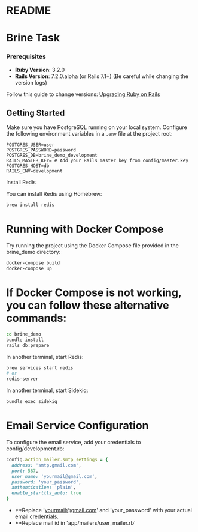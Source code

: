# README

# Brine Task

### Prerequisites

- **Ruby Version**: 3.2.0
- **Rails Version**: 7.2.0.alpha (or Rails 7.1+)
  (Be careful while changing the version logs)

Follow this guide to change versions: [Upgrading Ruby on Rails](https://guides.rubyonrails.org/upgrading_ruby_on_rails.html)

## Getting Started


Make sure you have PostgreSQL running on your local system. Configure the following environment variables in a `.env` file at the project root:

```dotenv
POSTGRES_USER=user
POSTGRES_PASSWORD=password
POSTGRES_DB=brine_demo_development
RAILS_MASTER_KEY= # Add your Rails master key from config/master.key
POSTGRES_HOST=db
RAILS_ENV=development
```

Install Redis

You can install Redis using Homebrew:

```bash
brew install redis
```

# Running with Docker Compose

Try running the project using the Docker Compose file provided in the brine_demo directory:

```bash
docker-compose build
docker-compose up
```

# If Docker Compose is not working, you can follow these alternative commands:

```bash
cd brine_demo
bundle install
rails db:prepare
```

In another terminal, start Redis:

```bash
brew services start redis
# or
redis-server

```

In another terminal, start Sidekiq:

```bash
bundle exec sidekiq
```

# Email Service Configuration

To configure the email service, add your credentials to config/development.rb:

```ruby
config.action_mailer.smtp_settings = {
  address: 'smtp.gmail.com',
  port: 587,
  user_name: 'yourmail@gmail.com',
  password: 'your_password',
  authentication: 'plain',
  enable_starttls_auto: true
}
```
- **Replace 'yourmail@gmail.com' and 'your_password' with your actual email credentials.
- **Replace mail id in 'app/mailers/user_mailer.rb'